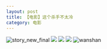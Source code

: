 ```yaml
---
layout: post
title: 【电影】这个杀手不太冷
category: 电影
---
```

![story_new_final](http://rdr022gcy.hd-bkt.clouddn.com/img/story_new_final_0322.png)
![](http://rdr13xtfo.hd-bkt.clouddn.com/img/killer-220701-1.jpg)
![](http://rdr13xtfo.hd-bkt.clouddn.com/img/killer-220701-3.jpg)
![](http://rdr13xtfo.hd-bkt.clouddn.com/img/killer-220701-2.jpg)
![wanshan](http://rdr022gcy.hd-bkt.clouddn.com/img/wanshan.png)





  




